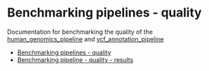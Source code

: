 # Benchmarking pipelines - quality

Documentation for benchmarking the quality of the [human_genomics_pipeline](https://github.com/ESR-NZ/human_genomics_pipeline) and [vcf_annotation_pipeline](https://github.com/ESR-NZ/vcf_annotation_pipeline)

- [Benchmarking pipelines - quality](benchmarking_pipelines_quality.md)
- [Benchmarking pipeline - quality - results](benchmarking_pipeline_quality_results.md)

